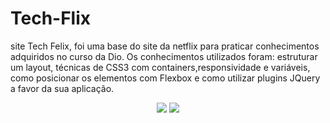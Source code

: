 # Tech-Flix


site Tech Felix, foi uma base do site da netflix para praticar conhecimentos adquiridos no curso da Dio. Os conhecimentos utilizados foram: estruturar um layout, técnicas de CSS3 com containers,responsividade e variáveis, como posicionar os elementos com Flexbox e como utilizar plugins JQuery a favor da sua aplicação.

<div align="center">
<img src="https://cdn.discordapp.com/attachments/904157735728340993/968986027257626664/Screenshot_1.png">

<img src="https://media.discordapp.net/attachments/904157735728340993/968986028054569050/Screenshot_2.png?width=908&height=460">
</div>
